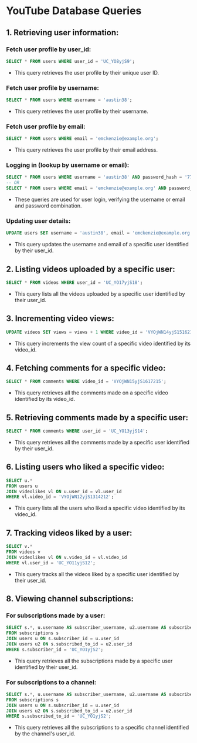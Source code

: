 # YouTube Database Queries

## 1. Retrieving user information:

### Fetch user profile by user_id:
```sql
SELECT * FROM users WHERE user_id = 'UC_YO8yjS9';
```
- This query retrieves the user profile by their unique user ID.

### Fetch user profile by username:
```sql
SELECT * FROM users WHERE username = 'austin38';
```
- This query retrieves the user profile by their username.

### Fetch user profile by email:
```sql
SELECT * FROM users WHERE email = 'emckenzie@example.org';
```
- This query retrieves the user profile by their email address.

### Logging in (lookup by username or email):
```sql
SELECT * FROM users WHERE username = 'austin38' AND password_hash = '77b43822c318be1c618c2c047e80731be5adc190b949f81026d821165da72504';
-- OR
SELECT * FROM users WHERE email = 'emckenzie@example.org' AND password_hash = '77b43822c318be1c618c2c047e80731be5adc190b949f81026d821165da72504';
```
- These queries are used for user login, verifying the username or email and password combination.

### Updating user details:
```sql
UPDATE users SET username = 'austin38', email = 'emckenzie@example.org' WHERE user_id = 'UC_YO8yjS9';
```
- This query updates the username and email of a specific user identified by their user_id.


## 2. Listing videos uploaded by a specific user:

```sql
SELECT * FROM videos WHERE user_id = 'UC_YO17yjS18';
```
- This query lists all the videos uploaded by a specific user identified by their user_id.

## 3. Incrementing video views:

```sql
UPDATE videos SET views = views + 1 WHERE video_id = 'VYOjWN14yjS1516214';
```
- This query increments the view count of a specific video identified by its video_id.

## 4. Fetching comments for a specific video:

```sql
SELECT * FROM comments WHERE video_id = 'VYOjWN15yjS1617215';
```
- This query retrieves all the comments made on a specific video identified by its video_id.

## 5. Retrieving comments made by a specific user:

```sql
SELECT * FROM comments WHERE user_id = 'UC_YO13yjS14';
```
- This query retrieves all the comments made by a specific user identified by their user_id.

## 6. Listing users who liked a specific video:

```sql
SELECT u.* 
FROM users u
JOIN videolikes vl ON u.user_id = vl.user_id
WHERE vl.video_id = 'VYOjWN12yjS1314212';
```
- This query lists all the users who liked a specific video identified by its video_id.

## 7. Tracking videos liked by a user:

```sql
SELECT v.* 
FROM videos v
JOIN videolikes vl ON v.video_id = vl.video_id
WHERE vl.user_id = 'UC_YO11yjS12';
```
- This query tracks all the videos liked by a specific user identified by their user_id.

## 8. Viewing channel subscriptions:

### For subscriptions made by a user:

```sql
SELECT s.*, u.username AS subscriber_username, u2.username AS subscribed_to_username
FROM subscriptions s
JOIN users u ON s.subscriber_id = u.user_id
JOIN users u2 ON s.subscribed_to_id = u2.user_id
WHERE s.subscriber_id = 'UC_YO1yjS2';
```
- This query retrieves all the subscriptions made by a specific user identified by their user_id.

### For subscriptions to a channel:

```sql
SELECT s.*, u.username AS subscriber_username, u2.username AS subscribed_to_username
FROM subscriptions s
JOIN users u ON s.subscriber_id = u.user_id
JOIN users u2 ON s.subscribed_to_id = u2.user_id
WHERE s.subscribed_to_id = 'UC_YO1yjS2';
```
- This query retrieves all the subscriptions to a specific channel identified by the channel's user_id.
